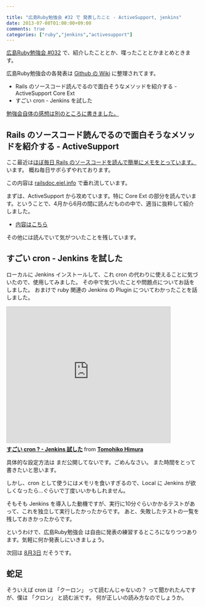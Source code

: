 ```yaml
---

title: "広島Ruby勉強会 #32 で 発表したこと - ActiveSupport, jenkins"
date: 2013-07-08T01:00:00+09:00
comments: true
categories: ["ruby","jenkins","activesupport"]
---
```


[広島Ruby勉強会 #032](http://hiroshimarb.github.io/blog/2013/07/06/hiroshimarb-32/) で、紹介したこととか、喋ったこととかまとめときます。

広島Ruby勉強会の各発表は [Github の Wiki](https://github.com/hiroshimarb/hiroshimarb.github.com/wiki/2013%E5%B9%B47%E6%9C%88%E3%81%AE%E6%B4%BB%E5%8B%95) に整理されてます。

* Rails のソースコード読んでるので面白そうなメソッドを紹介する - ActiveSupport Core Ext
* すごい cron - Jenkins を試した

[勉強会自体の感想は別のところに書きました。](http://eielh-life.tumblr.com/post/54757403133/ruby-032)

## Rails のソースコード読んでるので面白そうなメソッドを紹介する - ActiveSupport

ここ最近は[ほぼ毎日 Rails のソースコードを読んで簡単にメモをとっています。](https://github.com/eiel/railsdoc.eiel.info/commits/master)います。
概ね毎日サボらずやれております。

この内容は [railsdoc.eiel.info](http://railsdoc.eiel.info/) で垂れ流しています。

まずは、ActiveSupport から攻めています。特に Core Ext の部分を読んでいます。ということで、4月から6月の間に読んだものの中で、適当に抜粋して紹介しました。

* [内容はこちら](http://railsdoc.eiel.info/hiroshimarb/32/)

その他には読んでいて気がついたことを残しています。

## すごい cron - Jenkins を試した

ローカルに Jenkins インストールして、これ cron の代わりに使えることに気づいたので、使用してみました。
その中で気づいたことや問題点についてお話をしました。
おまけで ruby 関連の Jenkins の Plugin についてわかったことを話しました。

<iframe src="http://www.slideshare.net/slideshow/embed_code/23971945" width="427" height="356" frameborder="0" marginwidth="0" marginheight="0" scrolling="no" style="border:1px solid #CCC;border-width:1px 1px 0;margin-bottom:5px" allowfullscreen webkitallowfullscreen mozallowfullscreen> </iframe> <div style="margin-bottom:5px"> <strong> <a href="http://www.slideshare.net/TomohikoHimura/jenkins-23971945" title="すごい cron ? - Jenkins 試した" target="_blank">すごい cron ? - Jenkins 試した</a> </strong> from <strong><a href="http://www.slideshare.net/TomohikoHimura" target="_blank">Tomohiko Himura</a></strong> </div>

具体的な設定方法は まだ公開してないです。ごめんなさい。
また時間をとって書きたいと思います。

しかし、cron として使うにはメモリを食いすぎるので、Local に Jenkins が欲しくなったら…ぐらいで丁度いいかもしれません。

そもそも Jenkins を導入した動機ですが、実行に10分ぐらいかかるテストがあって、これを独立して実行したかったからです。
あと、失敗したテストの一覧を残しておきかったからです。

というわけで、広島Ruby勉強会 は自由に発表の練習するところになりつつあります。気軽に何か発表しにいきましょう。

次回は [8月3日](http://partake.in/events/9dacdbfc-8acf-4968-a0eb-5327a6937b7d#) だそうです。

## 蛇足

そういえば cron は 「クーロン」 って読むんじゃないの？ って聞かれたんですが、僕は 「クロン」 と読む派です。
何が正しいの読み方なのでしょうか。
